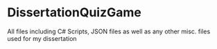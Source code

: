 # DissertationQuizGame
All files including C# Scripts, JSON files as well as any other misc. files used for my dissertation

